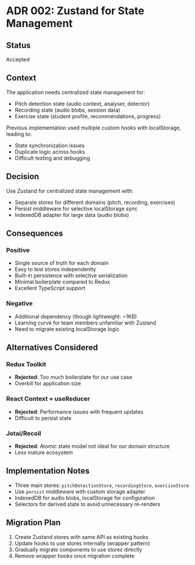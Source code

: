 # ADR 002: Zustand for State Management

## Status

Accepted

## Context

The application needs centralized state management for:
- Pitch detection state (audio context, analyser, detector)
- Recording state (audio blobs, session data)
- Exercise state (student profile, recommendations, progress)

Previous implementation used multiple custom hooks with localStorage, leading to:
- State synchronization issues
- Duplicate logic across hooks
- Difficult testing and debugging

## Decision

Use Zustand for centralized state management with:
- Separate stores for different domains (pitch, recording, exercises)
- Persist middleware for selective localStorage sync
- IndexedDB adapter for large data (audio blobs)

## Consequences

### Positive
- Single source of truth for each domain
- Easy to test stores independently
- Built-in persistence with selective serialization
- Minimal boilerplate compared to Redux
- Excellent TypeScript support

### Negative
- Additional dependency (though lightweight: ~1KB)
- Learning curve for team members unfamiliar with Zustand
- Need to migrate existing localStorage logic

## Alternatives Considered

### Redux Toolkit
- **Rejected**: Too much boilerplate for our use case
- Overkill for application size

### React Context + useReducer
- **Rejected**: Performance issues with frequent updates
- Difficult to persist state

### Jotai/Recoil
- **Rejected**: Atomic state model not ideal for our domain structure
- Less mature ecosystem

## Implementation Notes

- Three main stores: `pitchDetectionStore`, `recordingStore`, `exerciseStore`
- Use `persist` middleware with custom storage adapter
- IndexedDB for audio blobs, localStorage for configuration
- Selectors for derived state to avoid unnecessary re-renders

## Migration Plan

1. Create Zustand stores with same API as existing hooks
2. Update hooks to use stores internally (wrapper pattern)
3. Gradually migrate components to use stores directly
4. Remove wrapper hooks once migration complete
